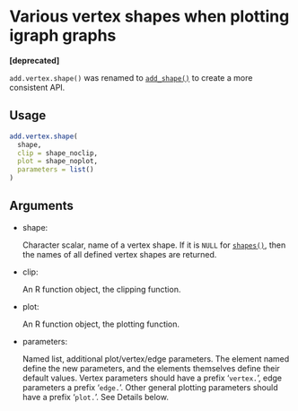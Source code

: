 # Various vertex shapes when plotting igraph graphs

**\[deprecated\]**

`add.vertex.shape()` was renamed to
[`add_shape()`](https://r.igraph.org/reference/shapes.md) to create a
more consistent API.

## Usage

``` r
add.vertex.shape(
  shape,
  clip = shape_noclip,
  plot = shape_noplot,
  parameters = list()
)
```

## Arguments

- shape:

  Character scalar, name of a vertex shape. If it is `NULL` for
  [`shapes()`](https://r.igraph.org/reference/shapes.md), then the names
  of all defined vertex shapes are returned.

- clip:

  An R function object, the clipping function.

- plot:

  An R function object, the plotting function.

- parameters:

  Named list, additional plot/vertex/edge parameters. The element named
  define the new parameters, and the elements themselves define their
  default values. Vertex parameters should have a prefix ‘`vertex.`’,
  edge parameters a prefix ‘`edge.`’. Other general plotting parameters
  should have a prefix ‘`plot.`’. See Details below.

